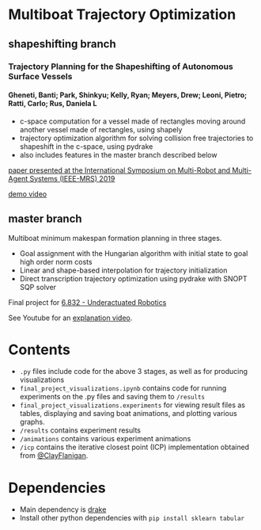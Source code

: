 # Multiboat Trajectory Optimization

## shapeshifting branch

### Trajectory Planning for the Shapeshifting of Autonomous Surface Vessels
#### Gheneti, Banti; Park, Shinkyu; Kelly, Ryan; Meyers, Drew; Leoni, Pietro; Ratti, Carlo; Rus, Daniela L

- c-space computation for a vessel made of rectangles moving around another vessel made of rectangles, using shapely
- trajectory optimization algorithm for solving collision free trajectories to shapeshift in the c-space, using pydrake
- also includes features in the master branch described below

[paper presented at the International Symposium on Multi-Robot and Multi-Agent Systems (IEEE-MRS) 2019](https://dspace.mit.edu/handle/1721.1/137050)

[demo video](https://www.youtube.com/watch?v=9JNuBHQdF0U)

## master branch

Multiboat minimum makespan formation planning in three stages.

- Goal assignment with the Hungarian algorithm with initial state to goal high order  norm costs
- Linear and shape-based interpolation for trajectory initialization
- Direct transcription trajectory optimization using pydrake with SNOPT SQP solver

Final project for [6.832 - Underactuated Robotics](http://underactuated.csail.mit.edu/)

See Youtube for an [explanation video](https://youtu.be/kd0PPfe8hwg).

# Contents

- `.py` files include code for the above 3 stages, as well as for producing visualizations
- `final_project_visualizations.ipynb` contains code for running experiments on the .py files and saving them to `/results`
- `final_project_visualizations.experiments` for viewing result files as tables, displaying and saving boat animations, and plotting various graphs.
- `/results` contains experiment results
- `/animations` contains various experiment animations
- `/icp` contains the iterative closest point (ICP) implementation obtained from [@ClayFlanigan](https://github.com/ClayFlannigan/icp).

# Dependencies

- Main dependency is [drake](https://github.com/RobotLocomotion/drake)
- Install other python dependencies with `pip install sklearn tabular`





